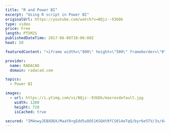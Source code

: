 ```yaml
---
title: "R and Power BI"
excerpt: "Using R script in Power BI"
originalUrl: https://youtube.com/watch?v=BQjz--93bDk
type: video
price: Free
length: PT5M2S
publishedDateTime: 2017-06-06T10:06:00Z
heat: 50

featuredContent: "<iframe width=\"800\" height=\"500\" frameborder=\"0\" src=\"https://www.youtube.com/embed/BQjz--93bDk\" allow=\"accelerometer; autoplay; encrypted-media; gyroscope; picture-in-picture\" allowfullscreen></iframe>"

provider:
  name: RADACAD
  domain: radacad.com

topics:
  - Power BI

images:
  - url: https://i.ytimg.com/vi/BQjz--93bDk/maxresdefault.jpg
    width: 1280
    height: 720
    isCached: true

secured: "IM4owyJEBXDDX/MaaY8+gEdd5u8O51KSQ4tRfCS014eTqQ/byr6e5TV/3s/dcf5ksu5uAgtBehsXI5Axm+thUV+p++3gmzSdZJCbKZVdWECIPSM94OFirjddMzEhwvVKxcH/s3+vVEORmRLqzlJihMtaB4w0VInq06LsolH21yGQPS6ilatnNT+Vsd6qvOcLM0I6s6K4+XEOJK22nGjpzMtTrOqGxwrrWtc0/hM6yssU+NAfyI1ojazOGBPlelmG/Z/LW6ktMpadwFzAJ6PZ+gw2VoBZqsYYYAxp3maYj24sEpyN84aRLt4p8w/zryAzHaYoZ3+2eEOsHG4gXH3u2leK4m8l9m7ALIuRArhOmCua2QoMI2FZDS4UomiAF0CSC3YnHES+Iq7EZoOfT98V9h+2Iw0QCzB0hQak/LEGPK8=;fW1C/4Qv93lZJIFJ/jYlZA=="
---
```


